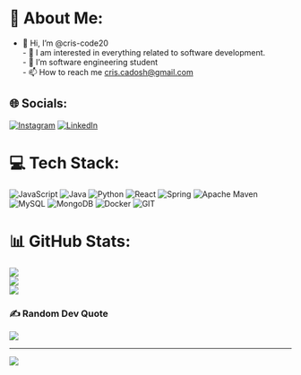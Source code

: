 # 💫 About Me:
- 👋 Hi, I’m @cris-code20<br>- 👀 I am interested in everything related to software development.<br>- 🌱 I’m software engineering student<br>- 📫 How to reach me cris.cadosh@gmail.com


## 🌐 Socials:
[![Instagram](https://img.shields.io/badge/Instagram-%23E4405F.svg?logo=Instagram&logoColor=white)](https://instagram.com/cris.diaz20) [![LinkedIn](https://img.shields.io/badge/LinkedIn-%230077B5.svg?logo=linkedin&logoColor=white)](https://linkedin.com/in/cristopher-tolentino) 

# 💻 Tech Stack:
![JavaScript](https://img.shields.io/badge/javascript-%23323330.svg?style=for-the-badge&logo=javascript&logoColor=%23F7DF1E) ![Java](https://img.shields.io/badge/java-%23ED8B00.svg?style=for-the-badge&logo=openjdk&logoColor=white) ![Python](https://img.shields.io/badge/python-3670A0?style=for-the-badge&logo=python&logoColor=ffdd54) ![React](https://img.shields.io/badge/react-%2320232a.svg?style=for-the-badge&logo=react&logoColor=%2361DAFB) ![Spring](https://img.shields.io/badge/spring-%236DB33F.svg?style=for-the-badge&logo=spring&logoColor=white) ![Apache Maven](https://img.shields.io/badge/Apache%20Maven-C71A36?style=for-the-badge&logo=Apache%20Maven&logoColor=white) ![MySQL](https://img.shields.io/badge/mysql-%2300000f.svg?style=for-the-badge&logo=mysql&logoColor=white) ![MongoDB](https://img.shields.io/badge/MongoDB-%234ea94b.svg?style=for-the-badge&logo=mongodb&logoColor=white) ![Docker](https://img.shields.io/badge/docker-%230db7ed.svg?style=for-the-badge&logo=docker&logoColor=white) ![GIT](https://img.shields.io/badge/Git-fc6d26?style=for-the-badge&logo=git&logoColor=white)
# 📊 GitHub Stats:
![](https://github-readme-stats.vercel.app/api?username=cris-code20&theme=vue&hide_border=false&include_all_commits=false&count_private=false)<br/>
![](https://github-readme-streak-stats.herokuapp.com/?user=cris-code20&theme=vue&hide_border=false)<br/>
![](https://github-readme-stats.vercel.app/api/top-langs/?username=cris-code20&theme=vue&hide_border=false&include_all_commits=false&count_private=false&layout=compact)

### ✍️ Random Dev Quote
![](https://quotes-github-readme.vercel.app/api?type=horizontal&theme=radical)

---
[![](https://visitcount.itsvg.in/api?id=cris-code20&icon=2&color=0)](https://visitcount.itsvg.in)

<!-- Proudly created with GPRM ( https://gprm.itsvg.in ) -->



